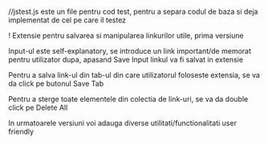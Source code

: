 //jstest.js este un file pentru cod test, pentru a separa codul de baza si deja implementat de cel pe care il testez


! Extensie pentru salvarea si manipularea linkurilor utile, prima versiune

Input-ul este self-explanatory, se introduce un link important/de memorat pentru utilizator dupa, apasand Save Input linkul va fi salvat in extensie

Pentru a salva link-ul din tab-ul din care utilizatorul foloseste extensia, se va da click pe butonul Save Tab 

Pentru a sterge toate elementele din colectia de link-uri, se va da double click pe Delete All

In urmatoarele versiuni voi adauga diverse utilitati/functionalitati user friendly
